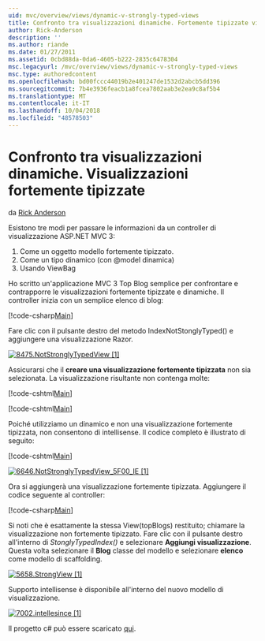 ```yaml
---
uid: mvc/overview/views/dynamic-v-strongly-typed-views
title: Confronto tra visualizzazioni dinamiche. Fortemente tipizzate viste | Microsoft Docs
author: Rick-Anderson
description: ''
ms.author: riande
ms.date: 01/27/2011
ms.assetid: 0cbd88da-0da6-4605-b222-2835c6478304
msc.legacyurl: /mvc/overview/views/dynamic-v-strongly-typed-views
msc.type: authoredcontent
ms.openlocfilehash: bd00fccc44019b2e401247de1532d2abcb5dd396
ms.sourcegitcommit: 7b4e3936feacb1a8fcea7802aab3e2ea9c8af5b4
ms.translationtype: MT
ms.contentlocale: it-IT
ms.lasthandoff: 10/04/2018
ms.locfileid: "48578503"
---
```

<a name="dynamic-v-strongly-typed-views"></a>Confronto tra visualizzazioni dinamiche. Visualizzazioni fortemente tipizzate
====================
da [Rick Anderson]((https://twitter.com/RickAndMSFT))

Esistono tre modi per passare le informazioni da un controller di visualizzazione ASP.NET MVC 3:

1. Come un oggetto modello fortemente tipizzato.
2. Come un tipo dinamico (con @model dinamica)
3. Usando ViewBag

Ho scritto un'applicazione MVC 3 Top Blog semplice per confrontare e contrapporre le visualizzazioni fortemente tipizzate e dinamiche. Il controller inizia con un semplice elenco di blog:

[!code-csharp[Main](dynamic-v-strongly-typed-views/samples/sample1.cs)]

Fare clic con il pulsante destro del metodo IndexNotStonglyTyped() e aggiungere una visualizzazione Razor.

[![8475.NotStronglyTypedView [1]](dynamic-v-strongly-typed-views/_static/image2.png)](dynamic-v-strongly-typed-views/_static/image1.png)

Assicurarsi che il **creare una visualizzazione fortemente tipizzata** non sia selezionata. La visualizzazione risultante non contenga molte:

[!code-cshtml[Main](dynamic-v-strongly-typed-views/samples/sample2.cshtml)]

[!code-cshtml[Main](dynamic-v-strongly-typed-views/samples/sample3.cshtml)]

Poiché utilizziamo un dinamico e non una visualizzazione fortemente tipizzata, non consentono di intellisense. Il codice completo è illustrato di seguito:

[!code-cshtml[Main](dynamic-v-strongly-typed-views/samples/sample4.cshtml)]

[![6646.NotStronglyTypedView_5F00_IE [1]](dynamic-v-strongly-typed-views/_static/image4.png)](dynamic-v-strongly-typed-views/_static/image3.png)

Ora si aggiungerà una visualizzazione fortemente tipizzata. Aggiungere il codice seguente al controller:

[!code-csharp[Main](dynamic-v-strongly-typed-views/samples/sample5.cs)]


Si noti che è esattamente la stessa View(topBlogs) restituito; chiamare la visualizzazione non fortemente tipizzato. Fare clic con il pulsante destro all'interno di *StonglyTypedIndex()* e selezionare **Aggiungi visualizzazione**. Questa volta selezionare il **Blog** classe del modello e selezionare **elenco** come modello di scaffolding.

[![5658.StrongView [1]](dynamic-v-strongly-typed-views/_static/image6.png)](dynamic-v-strongly-typed-views/_static/image5.png)

Supporto intellisense è disponibile all'interno del nuovo modello di visualizzazione.

[![7002.intellesince [1]](dynamic-v-strongly-typed-views/_static/image8.png)](dynamic-v-strongly-typed-views/_static/image7.png)

Il progetto c# può essere scaricato [qui](https://blogs.msdn.com/cfs-file.ashx/__key/CommunityServer-Blogs-Components-WeblogFiles/00-00-01-11-73-SSMS/1817.Mvc3ViewDemo.zip).
